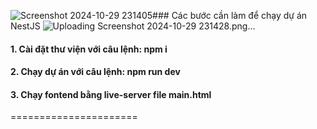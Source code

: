 ![Screenshot 2024-10-29 231405](https://github.com/user-attachments/assets/ab90e699-cca6-4593-a9e1-003d66d73c82)### Các bước cần làm để chạy dự án NestJS
![Uploading Screenshot 2024-10-29 231428.png…]()

#### 1. Cài đặt thư viện với câu lệnh: npm i

#### 2. Chạy dự án với câu lệnh: npm run dev

#### 3. Chạy fontend bằng live-server file main.html
======================
